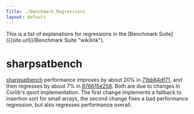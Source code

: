 ```yaml
---
Title: ./Benchmark_Regressions
layout: default
---
```


This is a list of explanations for regressions in the [Benchmark
Suite]({{site.url}}/Benchmark Suite "wikilink").

sharpsatbench
=============

[sharpsatbench](http://storage.bos.xamarin.com/mono-gcbench/default-sgen/sharpsatbench.html)
performance improves by about 20% in
[71bb64df71](https://github.com/mono/mono/commit/71bb64df713675bd40c62f3071a6d4cb86b3c94c),
and then regresses by about 7% in
[876615e258](https://github.com/mono/mono/commit/876615e25856931250e0d3c9ef48fe7989f71fc1).
Both are due to changes in Corlib's qsort implementation. The first
change implements a fallback to insertion sort for small arrays, the
second change fixes a bad performance regression, but also regresses
performance overall.
